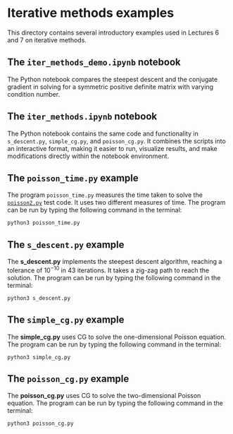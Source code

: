 # Iterative methods examples

This directory contains several introductory examples used in Lectures 6 and 7 on iterative methods.

## The `iter_methods_demo.ipynb` notebook

The Python notebook compares the steepest descent and the conjugate gradient in solving for a symmetric positive definite matrix with varying condition number. 

## The `iter_methods.ipynb` notebook

The Python notebook contains the same code and functionality in `s_descent.py`, `simple_cg.py`, and `poisson_cg.py`. It combines the scripts into an interactive format, making it easier to run, visualize results, and make modifications directly within the notebook environment. 

## The `poisson_time.py` example

The program `poisson_time.py` measures the time taken to solve the [`poisson2.py`](https://github.com/rycroft-group/math714/blob/main/d_elliptic/poisson2.py) test code. It uses two different measures of time. The program can be run by typing the following command in the terminal:

```Shell
python3 poisson_time.py
```

## The `s_descent.py` example

The **s_descent.py** implements the steepest descent algorithm, reaching a tolerance of $10^{-10}$ in 43 iterations. It takes a zig-zag path to reach the solution. The program can be run by typing the following command in the
terminal:

```Shell
python3 s_descent.py
```

## The `simple_cg.py` example

The **simple_cg.py** uses CG to solve the one-dimensional Poisson equation. The program can be run by typing the following command in the terminal:

```Shell
python3 simple_cg.py
```

## The `poisson_cg.py` example

The **poisson_cg.py** uses CG to solve the two-dimensional Poisson equation. The program can be run by typing the following command in the terminal:

```Shell
python3 poisson_cg.py
```
